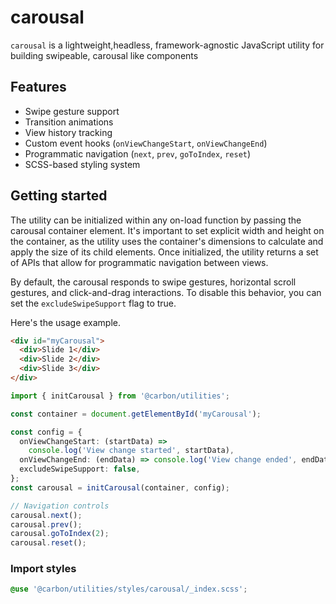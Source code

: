 # carousal

`carousal` is a lightweight,headless, framework-agnostic JavaScript utility for
building swipeable, carousal like components

## Features

- Swipe gesture support
- Transition animations
- View history tracking
- Custom event hooks (`onViewChangeStart`, `onViewChangeEnd`)
- Programmatic navigation (`next`, `prev`, `goToIndex`, `reset`)
- SCSS-based styling system

## Getting started

The utility can be initialized within any on-load function by passing the
carousal container element. It's important to set explicit width and height on
the container, as the utility uses the container's dimensions to calculate and
apply the size of its child elements. Once initialized, the utility returns a
set of APIs that allow for programmatic navigation between views.

By default, the carousal responds to swipe gestures, horizontal scroll gestures,
and click-and-drag interactions. To disable this behavior, you can set the
`excludeSwipeSupport` flag to true.

Here's the usage example.

```html
<div id="myCarousal">
  <div>Slide 1</div>
  <div>Slide 2</div>
  <div>Slide 3</div>
</div>
```

```ts
import { initCarousal } from '@carbon/utilities';

const container = document.getElementById('myCarousal');

const config = {
  onViewChangeStart: (startData) =>
    console.log('View change started', startData),
  onViewChangeEnd: (endData) => console.log('View change ended', endData),
  excludeSwipeSupport: false,
};
const carousal = initCarousal(container, config);

// Navigation controls
carousal.next();
carousal.prev();
carousal.goToIndex(2);
carousal.reset();
```

### Import styles

```css
@use '@carbon/utilities/styles/carousal/_index.scss';
```
